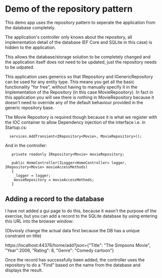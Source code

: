 ﻿
# Demo of the repository pattern

This demo app uses the repository pattern to seperate the application from the database completely. 

The application's controller only knows about the repository, all implementation detail of the database (EF Core and SQLite in this case) is hidden to the application.

This allows the database/storage solution to be completely changed and the application itself does not need to be updated, just the repository needs to be udpated.

This application uses generics so that IRepository and IGenericRepository can be used for any entity type. This means you get all the basic functionality "for free", 
without having to manually specify it in the Implementation of the Repository (in this case MovieRepository). In fact in this application you will see there is nothing in MovieRepository
because it doesn't need to override any of the default behaviour  provided in the generic repository base.

The Movie Repository is required though because it is what we register with the IOC container to allow Dependency injection of the interface i.e. in Startup.cs:

```
  services.AddTransient<IRepository<Movie>, MovieRepository>();     
```

And in the controller:

```  
   private readonly IRepository<Movie> movieRepository;

   public HomeController(ILogger<HomeController> logger, IRepository<Movie> movieAccessMethods)
   {
    _logger = logger;
    movieRepository = movieAccessMethods;
   }
```

## Adding a record to the database

I have not added a gui page to do this, because it wasn't the purpose of the exercise, but you can add a record to the SQLite database by using entering this URL into the browser window:

(Obviosly change the actual data first because the DB has a unique constraint on title)

https://localhost:44376/home/add?json={"Title": "The Simpsons Movie", "Year":2006, "Rating": 8, "Genre": "Comedy cartoon"}

Once the record has successfully been added, the controller uses the repository to do a "Find" based on the name from the database and displays the result.